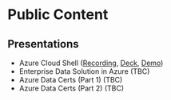 # Public Content 
## Presentations 
- Azure Cloud Shell ([Recording](https://www.youtube.com/watch?v=MhMwVIqOD00&feature=youtu.be), [Deck](https://cloud.pass.org/API/ChapterData/GroupMedia/Download?mediaId=3802), [Demo](https://github.com/vikasrajput/vikasrajput.github.io/blob/4199446e25842cadb0819bbfb920ea5ad4586808/resources/architecture/lab-azure-cloudshell.sh))
- Enterprise Data Solution in Azure (TBC)
- Azure Data Certs (Part 1) (TBC)
- Azure Data Certs (Part 2) (TBC)
